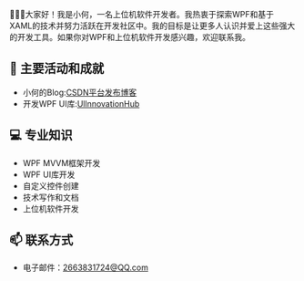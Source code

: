 
👋👋👋大家好！我是小何，一名上位机软件开发者。我热衷于探索WPF和基于XAML的技术并努力活跃在开发社区中。我的目标是让更多人认识并爱上这些强大的开发工具。如果你对WPF和上位机软件开发感兴趣，欢迎联系我。

## 🚀 主要活动和成就

- 小何的Blog:[CSDN平台发布博客](https://blog.csdn.net/weixin_48239221?spm=1000.2115.3001.5343)
- 开发WPF UI库:[UllnnovationHub](https://github.com/he-ze-xi/UllnnovationHub)

## 💻 专业知识

* WPF MVVM框架开发
* WPF UI库开发
* 自定义控件创建
* 技术写作和文档
* 上位机软件开发

## 📫 联系方式

- 电子邮件：2663831724@QQ.com
